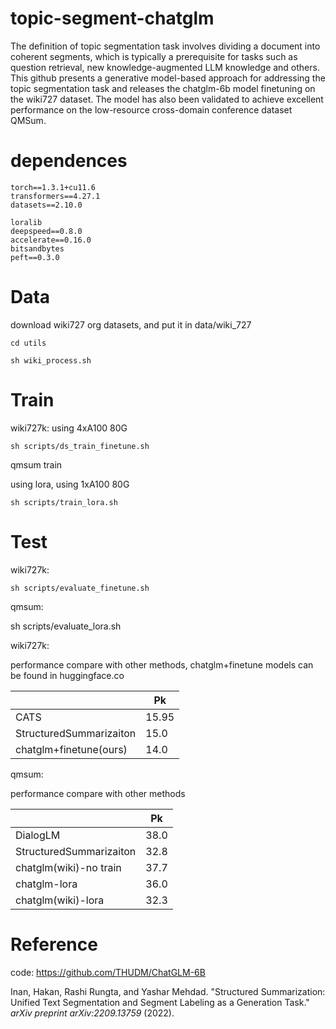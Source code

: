 # topic-segment-chatglm

The definition of topic segmentation task involves dividing a document into coherent segments, which is typically a prerequisite for tasks such as question retrieval, new knowledge-augmented LLM knowledge and others. This github presents a generative model-based approach for addressing the topic segmentation task and releases the chatglm-6b model finetuning on the wiki727 dataset. The model has also been validated to achieve excellent performance on the low-resource cross-domain conference dataset QMSum.

# dependences

```
torch==1.3.1+cu11.6
transformers==4.27.1
datasets==2.10.0

loralib
deepspeed==0.8.0
accelerate==0.16.0
bitsandbytes
peft==0.3.0
```

# Data

download wiki727 org datasets, and put it in data/wiki_727

```
cd utils

sh wiki_process.sh
```

# Train

wiki727k: using 4xA100 80G

```
sh scripts/ds_train_finetune.sh
```

qmsum train

using lora, using 1xA100 80G

```
sh scripts/train_lora.sh
```

# Test

wiki727k:

```
sh scripts/evaluate_finetune.sh
```

qmsum:

sh scripts/evaluate_lora.sh

wiki727k:

performance compare with other methods, chatglm+finetune models can be found in huggingface.co


|                         | Pk    |
| ------------------------- | ------- |
| CATS                    | 15.95 |
| StructuredSummarizaiton | 15.0  |
| chatglm+finetune(ours)  | 14.0  |

qmsum:

performance compare with other methods


|                         | Pk   |
| ------------------------- | ------ |
| DialogLM                | 38.0 |
| StructuredSummarizaiton | 32.8 |
| chatglm(wiki)-no train  | 37.7 |
| chatglm-lora            | 36.0 |
| chatglm(wiki)-lora      | 32.3 |

# Reference

code: https://github.com/THUDM/ChatGLM-6B

Inan, Hakan, Rashi Rungta, and Yashar Mehdad. "Structured Summarization: Unified Text Segmentation and Segment Labeling as a Generation Task." *arXiv preprint arXiv:2209.13759* (2022).
